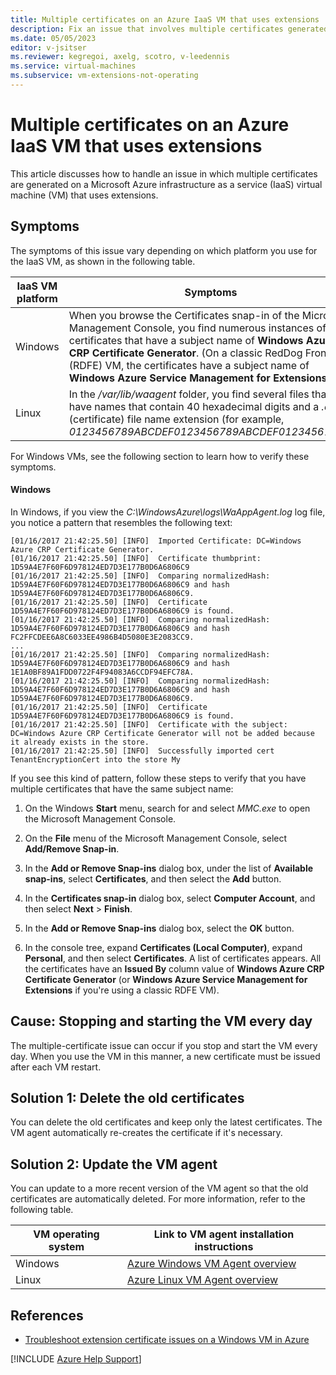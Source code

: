 ```yaml
---
title: Multiple certificates on an Azure IaaS VM that uses extensions
description: Fix an issue that involves multiple certificates generated on an Azure infrastructure as a service virtual machine that uses extensions.
ms.date: 05/05/2023
editor: v-jsitser
ms.reviewer: kegregoi, axelg, scotro, v-leedennis
ms.service: virtual-machines
ms.subservice: vm-extensions-not-operating
---
```

# Multiple certificates on an Azure IaaS VM that uses extensions

This article discusses how to handle an issue in which multiple certificates are generated on a Microsoft Azure infrastructure as a service (IaaS) virtual machine (VM) that uses extensions.

## Symptoms

The symptoms of this issue vary depending on which platform you use for the IaaS VM, as shown in the following table.

| IaaS VM platform | Symptoms |
|-|-|
| Windows | When you browse the Certificates snap-in of the Microsoft Management Console, you find numerous instances of certificates that have a subject name of **Windows Azure CRP Certificate Generator**. (On a classic RedDog Front End (RDFE) VM, the certificates have a subject name of **Windows Azure Service Management for Extensions**.) |
| Linux | In the */var/lib/waagent* folder, you find several files that have names that contain 40 hexadecimal digits and a *.crt* (certificate) file name extension (for example, *0123456789ABCDEF0123456789ABCDEF01234567.crt*). |

For Windows VMs, see the following section to learn how to verify these symptoms.

#### Windows

In Windows, if you view the *C:\\WindowsAzure\\logs\\WaAppAgent.log* log file, you notice a pattern that resembles the following text:

```output
[01/16/2017 21:42:25.50] [INFO]  Imported Certificate: DC=Windows Azure CRP Certificate Generator.
[01/16/2017 21:42:25.50] [INFO]  Certificate thumbprint: 1D59A4E7F60F6D978124ED7D3E177B0D6A6806C9
[01/16/2017 21:42:25.50] [INFO]  Comparing normalizedHash: 1D59A4E7F60F6D978124ED7D3E177B0D6A6806C9 and hash 1D59A4E7F60F6D978124ED7D3E177B0D6A6806C9.
[01/16/2017 21:42:25.50] [INFO]  Certificate 1D59A4E7F60F6D978124ED7D3E177B0D6A6806C9 is found.
[01/16/2017 21:42:25.50] [INFO]  Comparing normalizedHash: 1D59A4E7F60F6D978124ED7D3E177B0D6A6806C9 and hash FC2FFCDEE6A8C6033EE4986B4D5080E3E2083CC9.
...
[01/16/2017 21:42:25.50] [INFO]  Comparing normalizedHash: 1D59A4E7F60F6D978124ED7D3E177B0D6A6806C9 and hash 1E1A0BF89A1FDD0722F4F94083A6CCDF94EFC78A.
[01/16/2017 21:42:25.50] [INFO]  Comparing normalizedHash: 1D59A4E7F60F6D978124ED7D3E177B0D6A6806C9 and hash 1D59A4E7F60F6D978124ED7D3E177B0D6A6806C9.
[01/16/2017 21:42:25.50] [INFO]  Certificate 1D59A4E7F60F6D978124ED7D3E177B0D6A6806C9 is found.
[01/16/2017 21:42:25.50] [INFO]  Certificate with the subject: DC=Windows Azure CRP Certificate Generator will not be added because it already exists in the store.
[01/16/2017 21:42:25.50] [INFO]  Successfully imported cert TenantEncryptionCert into the store My
```

If you see this kind of pattern, follow these steps to verify that you have multiple certificates that have the same subject name:

1. On the Windows **Start** menu, search for and select *MMC.exe* to open the Microsoft Management Console.

1. On the **File** menu of the Microsoft Management Console, select **Add/Remove Snap-in**.

1. In the **Add or Remove Snap-ins** dialog box, under the list of **Available snap-ins**, select **Certificates**, and then select the **Add** button.

1. In the **Certificates snap-in** dialog box, select **Computer Account**, and then select **Next** > **Finish**.

1. In the **Add or Remove Snap-ins** dialog box, select the **OK** button.

1. In the console tree, expand **Certificates (Local Computer)**, expand **Personal**, and then select **Certificates**. A list of certificates appears. All the certificates have an **Issued By** column value of **Windows Azure CRP Certificate Generator** (or **Windows Azure Service Management for Extensions** if you're using a classic RDFE VM).

## Cause: Stopping and starting the VM every day

The multiple-certificate issue can occur if you stop and start the VM every day. When you use the VM in this manner, a new certificate must be issued after each VM restart.

## Solution 1: Delete the old certificates

You can delete the old certificates and keep only the latest certificates. The VM agent automatically re-creates the certificate if it's necessary.

## Solution 2: Update the VM agent

You can update to a more recent version of the VM agent so that the old certificates are automatically deleted. For more information, refer to the following table.

| VM operating system | Link to VM agent installation instructions                                          |
|---------------------|-------------------------------------------------------------------------------------|
| Windows             | [Azure Windows VM Agent overview](/azure/virtual-machines/extensions/agent-windows) |
| Linux               | [Azure Linux VM Agent overview](/azure/virtual-machines/extensions/agent-linux)     |

## References

- [Troubleshoot extension certificate issues on a Windows VM in Azure](./troubleshoot-extension-certificates-issues-windows-vm.md)

[!INCLUDE [Azure Help Support](../../../includes/azure-help-support.md)]
